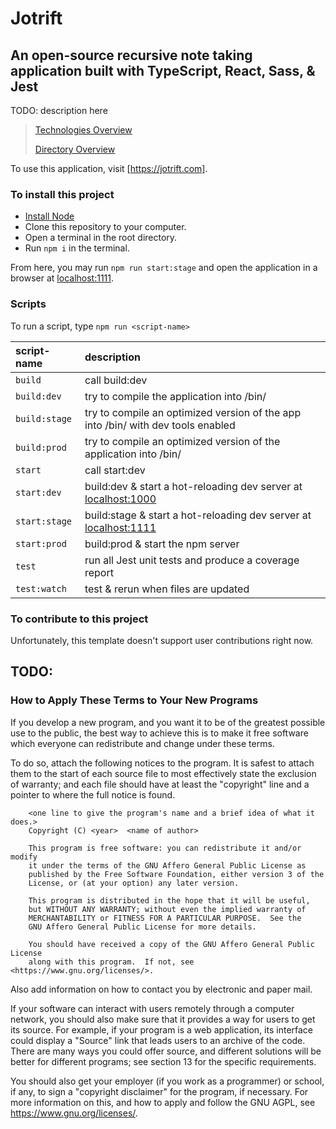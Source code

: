 Jotrift
===
An open-source recursive note taking application built with TypeScript, React, Sass, & Jest
---
TODO: description here

> [Technologies Overview]
> 
> [Directory Overview]

To use this application, visit [https://jotrift.com].

### To install this project
* [Install Node]
* Clone this repository to your computer.
* Open a terminal in the root directory.
* Run `npm i` in the terminal.

From here, you may run `npm run start:stage` and open the application in a browser at [localhost:1111](http://localhost:1111).

### Scripts
To run a script, type `npm run <script-name>`

| script-name | description |
|:----------- |:----------- |
| `build` | call build:dev |
| `build:dev` | try to compile the application into /bin/ |
| `build:stage` | try to compile an optimized version of the app into /bin/ with dev tools enabled |
| `build:prod` | try to compile an optimized version of the application into /bin/ |
| `start` | call start:dev |
| `start:dev` | build:dev & start a hot-reloading dev server at [localhost:1000](http://localhost:1000) |
| `start:stage` | build:stage & start a hot-reloading dev server at [localhost:1111](http://localhost:1000) |
| `start:prod` | build:prod & start the npm server |
| `test` | run all Jest unit tests and produce a coverage report |
| `test:watch` | test & rerun when files are updated |

### To contribute to this project
Unfortunately, this template doesn't support user contributions right now.

[Directory Overview]: ./readme-dir.md
[Technologies Overview]: ./readme-tech.md
[Install Node]: https://nodejs.org/en/download/


## TODO:
### How to Apply These Terms to Your New Programs

If you develop a new program, and you want it to be of the greatest
possible use to the public, the best way to achieve this is to make it
free software which everyone can redistribute and change under these
terms.

To do so, attach the following notices to the program. It is safest to
attach them to the start of each source file to most effectively state
the exclusion of warranty; and each file should have at least the
"copyright" line and a pointer to where the full notice is found.

        <one line to give the program's name and a brief idea of what it does.>
        Copyright (C) <year>  <name of author>

        This program is free software: you can redistribute it and/or modify
        it under the terms of the GNU Affero General Public License as
        published by the Free Software Foundation, either version 3 of the
        License, or (at your option) any later version.

        This program is distributed in the hope that it will be useful,
        but WITHOUT ANY WARRANTY; without even the implied warranty of
        MERCHANTABILITY or FITNESS FOR A PARTICULAR PURPOSE.  See the
        GNU Affero General Public License for more details.

        You should have received a copy of the GNU Affero General Public License
        along with this program.  If not, see <https://www.gnu.org/licenses/>.

Also add information on how to contact you by electronic and paper
mail.

If your software can interact with users remotely through a computer
network, you should also make sure that it provides a way for users to
get its source. For example, if your program is a web application, its
interface could display a "Source" link that leads users to an archive
of the code. There are many ways you could offer source, and different
solutions will be better for different programs; see section 13 for
the specific requirements.

You should also get your employer (if you work as a programmer) or
school, if any, to sign a "copyright disclaimer" for the program, if
necessary. For more information on this, and how to apply and follow
the GNU AGPL, see <https://www.gnu.org/licenses/>.